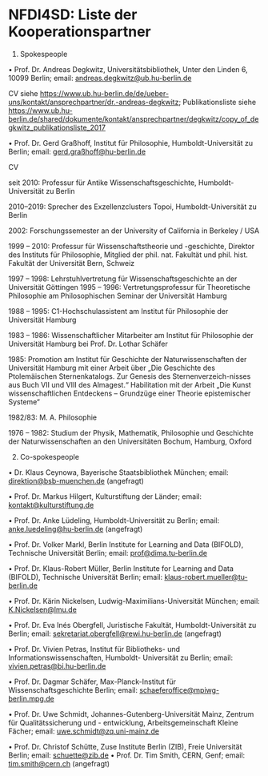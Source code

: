 # NFDI4SD: Liste der Kooperationspartner

1. Spokespeople

• Prof. Dr. Andreas Degkwitz, Universitätsbibliothek, Unter den Linden 6, 10099 Berlin; email: andreas.degkwitz@ub.hu-berlin.de

CV siehe https://www.ub.hu-berlin.de/de/ueber-uns/kontakt/ansprechpartner/dr.-andreas-degkwitz; Publikationsliste siehe https://www.ub.hu-berlin.de/shared/dokumente/kontakt/ansprechpartner/degkwitz/copy_of_degkwitz_publikationsliste_2017

• Prof. Dr. Gerd Graßhoff, Institut für Philosophie, Humboldt-Universität zu Berlin; email: gerd.graßhoff@hu-berlin.de

CV

seit 2010: Professur für Antike Wissenschaftsgeschichte, Humboldt-Universität zu Berlin 

2010–2019: Sprecher des Exzellenzclusters Topoi, Humboldt-Universität zu Berlin

2002: Forschungssemester an der University of California in Berkeley / USA

1999 – 2010: Professur für Wissenschaftstheorie und -geschichte, Direktor des Instituts für Philosophie, Mitglied der phil. nat. Fakultät und phil. hist. Fakultät der Universität Bern, Schweiz

1997 – 1998: Lehrstuhlvertretung für Wissenschaftsgeschichte an der Universität Göttingen 1995 – 1996: Vertretungsprofessur für Theoretische Philosophie am Philosophischen Seminar der Universität Hamburg

1988 – 1995: C1-Hochschulassistent am Institut für Philosophie der Universität Hamburg

1983 – 1986: Wissenschaftlicher Mitarbeiter am Institut für Philosophie der Universität Hamburg bei Prof. Dr. Lothar Schäfer

1985: Promotion am Institut für Geschichte der Naturwissenschaften der Universität Hamburg mit einer Arbeit über „Die Geschichte des Ptolemäischen Sternenkatalogs. Zur Genesis des Sternenverzeich-nisses aus Buch VII und VIII des Almagest.“ Habilitation mit der Arbeit „Die Kunst wissenschaftlichen Entdeckens – Grundzüge einer Theorie epistemischer Systeme“

1982/83: M. A. Philosophie

1976 – 1982: Studium der Physik, Mathematik, Philosophie und Geschichte der Naturwissenschaften an den Universitäten Bochum, Hamburg, Oxford



2. Co-spokespeople

• Dr. Klaus Ceynowa, Bayerische Staatsbibliothek München; email: direktion@bsb-muenchen.de (angefragt)

 • Prof. Dr. Markus Hilgert, Kulturstiftung der Länder; email: kontakt@kulturstiftung.de

 • Prof. Dr. Anke Lüdeling, Humboldt-Universität zu Berlin; email: anke.luedeling@hu-berlin.de (angefragt)

• Prof. Dr. Volker Markl, Berlin Institute for Learning and Data (BIFOLD), Technische Universität Berlin; email: prof@dima.tu-berlin.de

• Prof. Dr. Klaus-Robert Müller, Berlin Institute for Learning and Data (BIFOLD), Technische Universität Berlin; email: klaus-robert.mueller@tu-berlin.de

 • Prof. Dr. Kärin Nickelsen, Ludwig-Maximilians-Universität München; email: K.Nickelsen@lmu.de 

• Prof. Dr. Eva Inés Obergfell, Juristische Fakultät, Humboldt-Universität zu Berlin; email: sekretariat.obergfell@rewi.hu-berlin.de (angefragt)

 • Prof. Dr. Vivien Petras, Institut für Bibliotheks- und Informationswissenschaften, Humboldt- Universität zu Berlin; email: vivien.petras@bi.hu-berlin.de

• Prof. Dr. Dagmar Schäfer, Max-Planck-Institut für Wissenschaftsgeschichte Berlin; email: schaeferoffice@mpiwg-berlin.mpg.de

• Prof. Dr. Uwe Schmidt, Johannes-Gutenberg-Universität Mainz, Zentrum für Qualitätssicherung und - entwicklung, Arbeitsgemeinschaft Kleine Fächer; email: uwe.schmidt@zq.uni-mainz.de

• Prof. Dr. Christof Schütte, Zuse Institute Berlin (ZIB), Freie Universität Berlin; email: schuette@zib.de • Prof. Dr. Tim Smith, CERN, Genf; email: tim.smith@cern.ch (angefragt)







